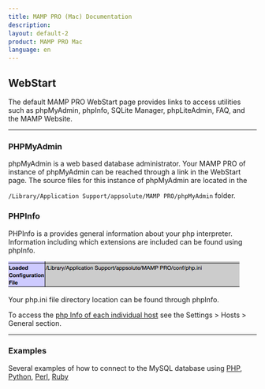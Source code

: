 ```yaml
---
title: MAMP PRO (Mac) Documentation
description: 
layout: default-2
product: MAMP PRO Mac
language: en
---
```


## WebStart

The default MAMP PRO WebStart page provides links to access utilities such as phpMyAdmin, phpInfo, SQLite Manager, phpLiteAdmin, FAQ, and the MAMP Website.

---

### PHPMyAdmin

phpMyAdmin is a web based database administrator. Your MAMP PRO of instance of phpMyAdmin can be reached through a link in the WebStart page. The source files for this instance of phpMyAdmin are located in the 

`/Library/Application Support/appsolute/MAMP PRO/phpMyAdmin` folder.

### PHPInfo

PHPInfo is a provides general information about your php interpreter. Information including which extensions are included can be found using phpInfo.

![MAMP](php.ini.png)

Your php.ini file directory location can be found through phpInfo.

To access the [php Info of each individual host](../Settings/Hosts/General#php_info) see the Settings > Hosts > General section.

---

### Examples

Several examples of how to connect to the MySQL database using [PHP](../Languages/PHP), [Python](../Languages/Python), [Perl](../Languages/Perl), [Ruby](../Languages/Ruby)
